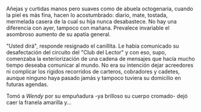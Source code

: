 Añejas y curtidas manos pero suaves como de abuela octogenaria, cuando la piel es más fina,  hacen lo acostumbrado: diario, mate, tostada, mermelada casera de la cual su hija nunca desabastece. No hay una diferencia con ayer, tampoco con mañana. Prevalece invariable el asombroso aumento de su apatía general.

"Usted dirá", responde resignado el canillita. Le había comunicado su desafectación del circuito del "Club del Lector" y con eso, supo, comenzaba la exteriorización de una cadena de mensajes que hacía mucho tiempo deseaba comunicar al mundo. No era su intención dejar acreedores ni complicar los rígidos recorridos de carteros, cobradores y cadetes, aunque ninguno haya pasado jamás y tampoco tuviera su domicilio en futuras agendas.

Tomó a *Wendy* por su empuñadura -ya brilloso su cuerpo cromado- dejó caer la franela amarilla y...
